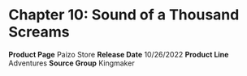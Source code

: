 ﻿---
id: '179'
name: Chapter 10. Sound of a Thousand Screams
rarity: Common
source: null
trait: null
type: Source

---
# Chapter 10: Sound of a Thousand Screams

**Product Page** Paizo Store
**Release Date** 10/26/2022
**Product Line** Adventures
**Source Group** Kingmaker